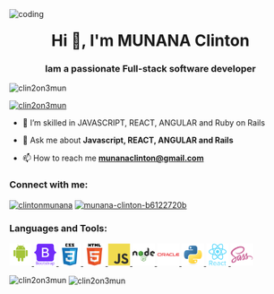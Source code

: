 
<img width=100% height= 30% align="right" src="https://media1.giphy.com/media/v1.Y2lkPTc5MGI3NjExZDAwODEzOGQ0ODk2NmY0YmRiM2RhZjdkN2QxOGIyMDlmZjI5NzU0YSZlcD12MV9pbnRlcm5hbF9naWZzX2dpZklkJmN0PWc/qgQUggAC3Pfv687qPC/giphy.gif" alt ="coding">
<h1 align="center">Hi 👋, I'm MUNANA Clinton</h1>
<h3 align="center">Iam a passionate Full-stack software developer</h3>


<p align="left"> <img src="https://komarev.com/ghpvc/?username=clin2on3mun&label=Profile%20views&color=0e75b6&style=flat" alt="clin2on3mun" /> </p>

<p align="left"> <a href="https://github.com/ryo-ma/github-profile-trophy"><img src="https://github-profile-trophy.vercel.app/?username=clin2on3mun" alt="clin2on3mun" /></a> </p>

- 🌱 I’m skilled in JAVASCRIPT, REACT, ANGULAR and Ruby on Rails

- 💬 Ask me about **Javascript, REACT, ANGULAR and Rails**

- 📫 How to reach me **munanaclinton@gmail.com**

<h3 align="left">Connect with me:</h3>
<p align="left">
<a href="https://twitter.com/clintonmunana" target="blank"><img align="center" src="https://raw.githubusercontent.com/rahuldkjain/github-profile-readme-generator/master/src/images/icons/Social/twitter.svg" alt="clintonmunana" height="30" width="40" /></a>
<a href="https://linkedin.com/in/munana-clinton-b6122720b" target="blank"><img align="center" src="https://raw.githubusercontent.com/rahuldkjain/github-profile-readme-generator/master/src/images/icons/Social/linked-in-alt.svg" alt="munana-clinton-b6122720b" height="30" width="40" /></a>
</p>

<h3 align="left">Languages and Tools:</h3>
<p align="left"> <a href="https://developer.android.com" target="_blank" rel="noreferrer"> <img src="https://raw.githubusercontent.com/devicons/devicon/master/icons/android/android-original-wordmark.svg" alt="android" width="40" height="40"/> </a> <a href="https://getbootstrap.com" target="_blank" rel="noreferrer"> <img src="https://raw.githubusercontent.com/devicons/devicon/master/icons/bootstrap/bootstrap-plain-wordmark.svg" alt="bootstrap" width="40" height="40"/> </a> <a href="https://www.w3schools.com/css/" target="_blank" rel="noreferrer"> <img src="https://raw.githubusercontent.com/devicons/devicon/master/icons/css3/css3-original-wordmark.svg" alt="css3" width="40" height="40"/> </a> <a href="https://www.w3.org/html/" target="_blank" rel="noreferrer"> <img src="https://raw.githubusercontent.com/devicons/devicon/master/icons/html5/html5-original-wordmark.svg" alt="html5" width="40" height="40"/> </a> <a href="https://developer.mozilla.org/en-US/docs/Web/JavaScript" target="_blank" rel="noreferrer"> <img src="https://raw.githubusercontent.com/devicons/devicon/master/icons/javascript/javascript-original.svg" alt="javascript" width="40" height="40"/> </a> <a href="https://nodejs.org" target="_blank" rel="noreferrer"> <img src="https://raw.githubusercontent.com/devicons/devicon/master/icons/nodejs/nodejs-original-wordmark.svg" alt="nodejs" width="40" height="40"/> </a> <a href="https://www.oracle.com/" target="_blank" rel="noreferrer"> <img src="https://raw.githubusercontent.com/devicons/devicon/master/icons/oracle/oracle-original.svg" alt="oracle" width="40" height="40"/> </a> <a href="https://www.python.org" target="_blank" rel="noreferrer"> <img src="https://raw.githubusercontent.com/devicons/devicon/master/icons/python/python-original.svg" alt="python" width="40" height="40"/> </a> <a href="https://reactjs.org/" target="_blank" rel="noreferrer"> <img src="https://raw.githubusercontent.com/devicons/devicon/master/icons/react/react-original-wordmark.svg" alt="react" width="40" height="40"/> </a> <a href="https://sass-lang.com" target="_blank" rel="noreferrer"> <img src="https://raw.githubusercontent.com/devicons/devicon/master/icons/sass/sass-original.svg" alt="sass" width="40" height="40"/> </a> </p>

<p><img align="left" src="https://github-readme-stats.vercel.app/api/top-langs?username=clin2on3mun&show_icons=true&locale=en&layout=compact" alt="clin2on3mun" /></p>

<p>&nbsp;<img align="center" src="https://github-readme-stats.vercel.app/api?username=clin2on3mun&show_icons=true&locale=en" alt="clin2on3mun" /></p>
